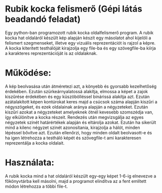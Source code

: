 # Rubik kocka felismerő (Gépi látás beadandó feladat)

Egy python-ban programozott rubik kocka oldalfelismerő program. A rubik kocka hat oldaláról készült kép alapján készít egy másolatot ahol kijelöli a felismert szegmenseket, illetve egy vizuális reprezentációt is rajzol a képre. A kocka kiterített testhálóját kirajzolja egy file-ba és egy szövegfile-ba kiírja a karakteres reprezentációját is az oldalaknak.

# Működése:

A kép beolvasása után átméretezi azt, a könyebb és gyorsabb kezelhetőség érdekében. Ezután szürkeárnyalatossá alakítja, elmossa a képet a zajok kiszűrése érdekében és egy küszöbölléssel binárissá alakítja azt. Ezután azátalakított képen kontúrokat keres majd a csúcsok száma alapján kiszűri a négyszögeket, és ezek oldalainak aránya alapján a négyzeteket. Ezután kiszűri azokat a négyzeteket amelyeknek ötnél kevesebb szomszédja van, így elkülönítve a kocka részeit. Rendezés után megvizsgálja az egyes négyzetek szinét határértékek alapján és eltárolja azokat. Ezután ha sikerült mind a kilenc négyzet szinét azonosítania, kirajzolja a hálót, minden lépéssel bővítve azt. Ezután ellenőrzi, hogy minden oldalt beolvasott-e és ha igen létrehozza a testháló képét és szövegfile-t ami karakteresen reprezentálja a kocka oldalait. 

# Használata:

A rubik kocka mind a hat oldaláról készült egy-egy képet 1-6-ig elnevezve a főkönyvtárba kell másolni, majd a programot elindítva az a fent említett módon létrehozza a többi file-t.
